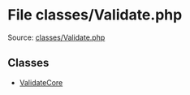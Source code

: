 File classes/Validate.php
=========

Source: [classes/Validate.php](https://github.com/PrestaShop/PrestaShop/blob/1.5.4.0/classes/Validate.php)


Classes
-------

* [ValidateCore](class.ValidateCore.md)

